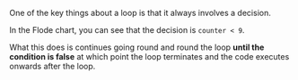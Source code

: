 One of the key things about a loop is that it always involves a decision.

In the Flode chart, you can see that the decision is `counter < 9`.

What this does is continues going round and round the loop **until the condition is false** at which point the loop terminates and the code executes onwards after the loop.



